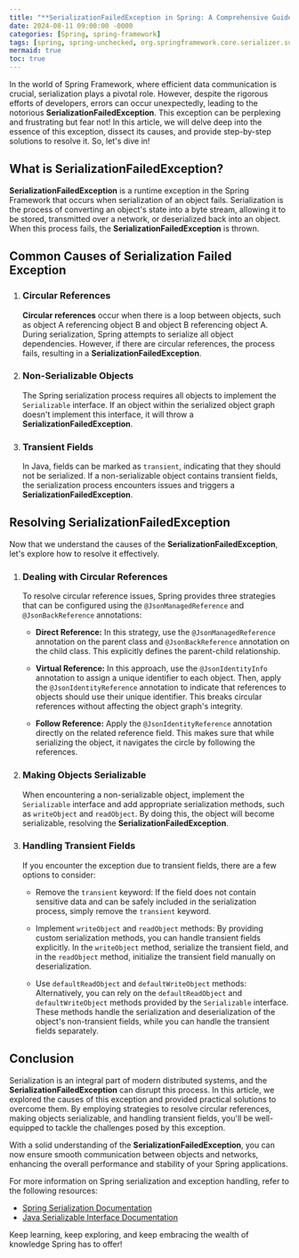 ```yaml
---
title: "**SerializationFailedException in Spring: A Comprehensive Guide**"
date: 2024-08-11 09:00:00 -0000
categories: [Spring, spring-framework]
tags: [spring, spring-unchecked, org.springframework.core.serializer.support]
mermaid: true
toc: true
---
```



In the world of Spring Framework, where efficient data communication is crucial, serialization plays a pivotal role. However, despite the rigorous efforts of developers, errors can occur unexpectedly, leading to the notorious **SerializationFailedException**. This exception can be perplexing and frustrating but fear not! In this article, we will delve deep into the essence of this exception, dissect its causes, and provide step-by-step solutions to resolve it. So, let's dive in!

## What is SerializationFailedException?

**SerializationFailedException** is a runtime exception in the Spring Framework that occurs when serialization of an object fails. Serialization is the process of converting an object's state into a byte stream, allowing it to be stored, transmitted over a network, or deserialized back into an object. When this process fails, the **SerializationFailedException** is thrown.

## Common Causes of Serialization Failed Exception

1. ### Circular References
   **Circular references** occur when there is a loop between objects, such as object A referencing object B and object B referencing object A. During serialization, Spring attempts to serialize all object dependencies. However, if there are circular references, the process fails, resulting in a **SerializationFailedException**.

2. ### Non-Serializable Objects
   The Spring serialization process requires all objects to implement the `Serializable` interface. If an object within the serialized object graph doesn't implement this interface, it will throw a **SerializationFailedException**.

3. ### Transient Fields
   In Java, fields can be marked as `transient`, indicating that they should not be serialized. If a non-serializable object contains transient fields, the serialization process encounters issues and triggers a **SerializationFailedException**.

## Resolving SerializationFailedException

Now that we understand the causes of the **SerializationFailedException**, let's explore how to resolve it effectively.

1. ### Dealing with Circular References
   To resolve circular reference issues, Spring provides three strategies that can be configured using the `@JsonManagedReference` and `@JsonBackReference` annotations:

   - **Direct Reference:** In this strategy, use the `@JsonManagedReference` annotation on the parent class and `@JsonBackReference` annotation on the child class. This explicitly defines the parent-child relationship.

   - **Virtual Reference:** In this approach, use the `@JsonIdentityInfo` annotation to assign a unique identifier to each object. Then, apply the `@JsonIdentityReference` annotation to indicate that references to objects should use their unique identifier. This breaks circular references without affecting the object graph's integrity.

   - **Follow Reference:** Apply the `@JsonIdentityReference` annotation directly on the related reference field. This makes sure that while serializing the object, it navigates the circle by following the references.

2. ### Making Objects Serializable
   When encountering a non-serializable object, implement the `Serializable` interface and add appropriate serialization methods, such as `writeObject` and `readObject`. By doing this, the object will become serializable, resolving the **SerializationFailedException**.

3. ### Handling Transient Fields
   If you encounter the exception due to transient fields, there are a few options to consider:

   - Remove the `transient` keyword: If the field does not contain sensitive data and can be safely included in the serialization process, simply remove the `transient` keyword.

   - Implement `writeObject` and `readObject` methods: By providing custom serialization methods, you can handle transient fields explicitly. In the `writeObject` method, serialize the transient field, and in the `readObject` method, initialize the transient field manually on deserialization.

   - Use `defaultReadObject` and `defaultWriteObject` methods: Alternatively, you can rely on the `defaultReadObject` and `defaultWriteObject` methods provided by the `Serializable` interface. These methods handle the serialization and deserialization of the object's non-transient fields, while you can handle the transient fields separately.

## Conclusion

Serialization is an integral part of modern distributed systems, and the **SerializationFailedException** can disrupt this process. In this article, we explored the causes of this exception and provided practical solutions to overcome them. By employing strategies to resolve circular references, making objects serializable, and handling transient fields, you'll be well-equipped to tackle the challenges posed by this exception.

With a solid understanding of the **SerializationFailedException**, you can now ensure smooth communication between objects and networks, enhancing the overall performance and stability of your Spring applications.

For more information on Spring serialization and exception handling, refer to the following resources:

- [Spring Serialization Documentation](https://docs.spring.io/spring-framework/docs/current/reference/html/core.html#serialization)
- [Java Serializable Interface Documentation](https://docs.oracle.com/en/java/javase/14/docs/api/java.base/java/io/Serializable.html)

Keep learning, keep exploring, and keep embracing the wealth of knowledge Spring has to offer!